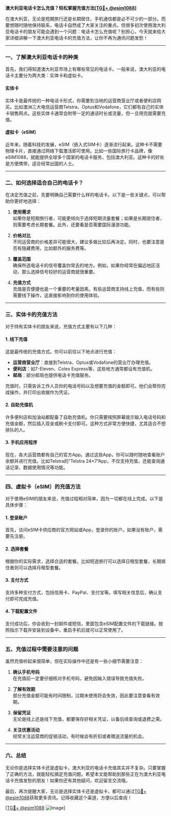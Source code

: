 **澳大利亚电话卡怎么充值？轻松掌握充值方法[[TG💪+ @esim1088](https://t.me/s/esim1088)]**

在澳大利亚，无论是短期旅行还是长期居住，手机通信都是必不可少的一部分。而要想随时随地保持联系，电话卡自然成了大家关注的重点。但很多初次使用澳大利亚电话卡的朋友可能会遇到一个问题：电话卡怎么充值呢？别担心，今天就来给大家详细讲解一下澳大利亚电话卡的充值方法，让你不再为通讯问题发愁！

---

### 一、了解澳大利亚电话卡的种类

首先，我们得知道澳大利亚市场上有哪些常见的电话卡。一般来说，澳大利亚的电话卡主要分为两大类：实体卡和虚拟卡。

#### 实体卡
实体卡是最传统的一种电话卡形式，你需要到当地的运营商营业厅或者便利店购买。比如澳洲三大电信运营商Telstra、Optus和Vodafone，它们都有自己的实体卡销售网点。这些实体卡通常会附带一定的通话时长或流量，但一旦用完就需要充值。

#### 虚拟卡（eSIM）
近年来，随着科技的发展，eSIM（嵌入式SIM卡）逐渐流行起来。这种卡不需要物理卡片，直接通过网络下载激活即可使用。比如一些国际旅行卡品牌，像eSIM1088，就能提供全球多个国家的电话卡服务，包括澳大利亚。这种卡的好处是方便携带，适合经常出国的人士。

---

### 二、如何选择适合自己的电话卡？

在决定充值之前，先要明确自己需要什么样的电话卡。以下是一些关键点，可以帮助你更好地选择：

1. **使用需求**  
   如果你是短期旅行者，可能更倾向于选择短期流量套餐；如果是长期居住者，则需要考虑长期套餐。此外，还要看是否需要国际漫游功能。

2. **价格对比**  
   不同运营商的价格差异可能很大，建议多做比较后再决定。同时，也要注意是否有隐藏费用，比如额外的服务费等。

3. **覆盖范围**  
   确保所选电话卡的信号覆盖你常去的地方。例如，如果你经常在偏远地区活动，那么选择信号较好的运营商就很重要。

4. **充值方式**  
   充值是否便捷也是一个重要的考量因素。有些运营商支持线上充值，而有些则需要线下操作，这直接影响到你的使用体验。

---

### 三、实体卡的充值方法

对于持有实体卡的朋友来说，充值方式主要有以下几种：

#### 1. 线下充值
这是最传统的充值方式。你可以前往以下地点进行充值：
- **运营商营业厅**：直接到Telstra、Optus或Vodafone的营业厅办理充值。
- **便利店**：如7-Eleven、Coles Express等，这些地方通常都设有充值机。
- **邮局**：部分邮局也提供电话卡充值服务。

充值时，只需告诉工作人员你的电话号码以及想要充值的金额即可。他们会帮你完成操作，并打印出收据作为凭证。

#### 2. 自助充值机
许多便利店和加油站都配备了自助充值机。你只需要按照屏幕提示输入电话号码和充值金额，然后插入现金或刷卡支付即可。这种方式非常方便快捷，尤其适合不想排队的人。

#### 3. 手机应用程序
现在，各大运营商都有自己的官方App。通过这些App，你可以随时随地查看账户余额并进行充值。比如Telstra的“Telstra 24×7”App，不仅支持充值，还能查询通话记录、数据使用情况等功能。

---

### 四、虚拟卡（eSIM）的充值方法

对于使用eSIM的朋友来说，充值过程相对简单，因为一切都在线上完成。以下是具体步骤：

#### 1. 登录账户
首先，访问eSIM卡供应商的官方网站或App，登录你的账户。如果没有账户，需要先注册。

#### 2. 选择套餐
根据你的实际需求，选择合适的套餐。比如短途旅行可以选择日租型套餐，长期居住者则可以选择月租型套餐。

#### 3. 支付方式
支持多种支付方式，包括信用卡、PayPal、支付宝等。填写相关信息后，确认支付即可完成充值。

#### 4. 下载配置文件
支付成功后，你会收到一封邮件或短信，里面包含eSIM配置文件的下载链接。按照指示下载并安装到设备中，重启手机后就可以正常使用了。

---

### 五、充值过程中需要注意的问题

虽然充值听起来很简单，但在实际操作中还是有一些小细节需要注意：

1. **确认手机号码**  
   在充值前一定要仔细核对手机号码，避免因输入错误导致充值失败。

2. **了解有效期**  
   部分充值金额可能有时间限制，过期未使用将会失效，因此要注意查看有效期。

3. **保留凭证**  
   无论是线上还是线下充值，都要保存好相关凭证，以备后续查询或退费之需。

4. **关注优惠活动**  
   经常关注运营商的促销活动，有时候会有折扣或者赠送流量的机会。

---

### 六、总结

无论你是选择实体卡还是虚拟卡，澳大利亚的电话卡充值其实并不复杂。只要掌握了正确的方法，就能轻松搞定充值问题。希望本文能帮助到那些正在为澳大利亚电话卡充值发愁的朋友！如果你还有其他疑问，欢迎留言交流哦。

最后，再次提醒大家，无论是选择实体卡还是虚拟卡，都可以通过[TG💪+ @esim1088](https://t.me/s/esim1088)获取更多资讯。记得收藏这个渠道，方便以后查阅！

[[TG💪+ @esim1088](https://t.me/s/esim1088) ![Image](https://i.postimg.cc/4NQfJmqS/Snipaste-2025-05-13-00-14-12.png)]